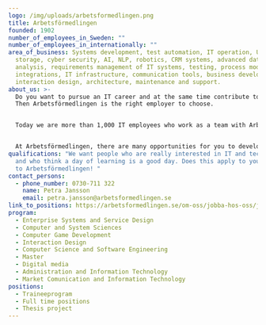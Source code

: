 ```yaml
---
logo: /img/uploads/arbetsformedlingen.png
title: Arbetsförmedlingen
founded: 1902
number_of_employees_in_Sweden: ""
number_of_employees_in_internationally: ""
area_of_business: Systems development, test automation, IT operation, UX, data
  storage, cyber security, AI, NLP, robotics, CRM systems, advanced data
  analysis, requirements management of IT systems, testing, process modelling,
  integrations, IT infrastructure, communication tools, business development,
  interaction design, architecture, maintenance and support.
about_us: >-
  Do you want to pursue an IT career and at the same time contribute to society?
  Then Arbetsförmedlingen is the right employer to choose.


  Today we are more than 1,000 IT employees who work as a team with Arbetsförmedlingen's major transformation into a more digitalised authority. With modern technology, we create outstanding digital customer and user experiences for our users.


  At Arbetsförmedlingen, there are many opportunities for you to develop as we need several different IT skills. With us you get to work in an environment where innovation and creativity is encouraged. You become part of an inclusive and permissive culture. Skills development in many exciting and innovative areas is a natural part of your work with us. With flexible working hours and the possibility to work remotely, it will be easier than ever to have a good work-life balance.
qualifications: "We want people who are really interested in IT and technology
  and who think a day of learning is a good day. Does this apply to you? Welcome
  to Arbetsförmedlingen! "
contact_persons:
  - phone_number: 0730-711 322
    name: Petra Jansson
    email: petra.jansson@arbetsformedlingen.se
link_to_positions: https://arbetsformedlingen.se/om-oss/jobba-hos-oss/jobba-med-it-hos-arbetsformedlingen
program:
  - Enterprise Systems and Service Design
  - Computer and System Sciences
  - Computer Game Development
  - Interaction Design
  - Computer Science and Software Engineering
  - Master
  - Digital media
  - Administration and Information Technology
  - Market Comunication and Information Technology
positions:
  - Traineeprogram
  - Full time positions
  - Thesis project
---
```

